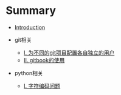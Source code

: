 # Summary

* [Introduction](README.md)
* git相关
    * [I. 为不同的git项目配置各自独立的用户](./git/user.md)
    * [II. gitbook的使用](./git/gitbook.md)

* python相关
    * [I. 字符编码问题](./python/character.md)
